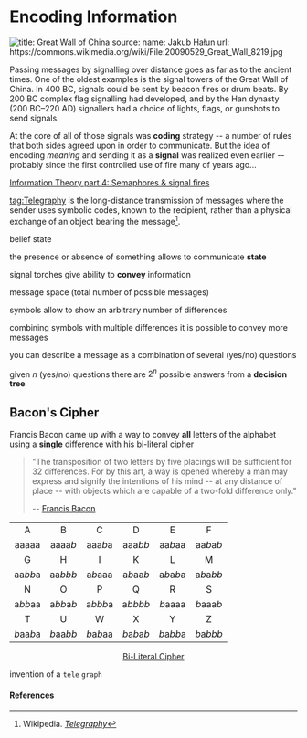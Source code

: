 # Encoding Information

![
    title: Great Wall of China
    source:
        name: Jakub Hałun
        url: https://commons.wikimedia.org/wiki/File:20090529_Great_Wall_8219.jpg
](https://upload.wikimedia.org/wikipedia/commons/3/33/20090529_Great_Wall_8219.jpg)

Passing messages by signalling over distance goes as far as to the ancient
times. One of the oldest examples is the signal towers of the Great Wall of
China. In 400 BC, signals could be sent by beacon fires or drum beats. By 200 BC
complex flag signalling had developed, and by the Han dynasty (200 BC–220 AD)
signallers had a choice of lights, flags, or gunshots to send signals.

At the core of all of those signals was **coding** strategy -- a number of rules
that both sides agreed upon in order to communicate. But the idea of encoding
*meaning* and sending it as a **signal** was realized even earlier -- probably
since the first controlled use of fire many of years ago...

[Information Theory part 4: Semaphores & signal fires](youtube://WrNDeYjcCJA)

[tag:Telegraphy](https://en.wikipedia.org/wiki/Telegraphy)
is the long-distance transmission of messages where the sender uses symbolic
codes, known to the recipient, rather than a physical exchange of an object
bearing the message[^2].

belief state

the presence or absence of something allows to communicate **state**

signal torches give ability to **convey** information

message space (total number of possible messages)

symbols allow to show an arbitrary number of differences

combining symbols with multiple differences it is possible to convey more
messages

you can describe a message as a combination of several (yes/no) questions

given $n$ (yes/no) questions there are $2^n$ possible answers from a **decision
tree**

## Bacon's Cipher

Francis Bacon came up with a way to convey **all** letters of the alphabet using
a **single** difference with his bi-literal cipher

> "The transposition of two letters by five placings will be sufficient for 32
> differences. For by this art, a way is opened whereby a man may express and
> signify the intentions of his mind -- at any distance of place -- with objects
> which are capable of a two-fold difference only."
>
> -- [Francis Bacon](https://en.wikipedia.org/wiki/Francis_Bacon)

|           |           |           |             |           |           |
| :-------: | :-------: | :-------: | :---------: | :-------: | :-------: |
|     A     |     B     |     C     |      D      |     E     |     F     |
|   aaaaa   |  aaaa*b*  |  aaa*b*a  |   aaa*bb*   |  aa*b*aa  | aa*b*a*b* |
|     G     |     H     |     I     |      K      |     L     |     M     |
|  aa*bb*a  |  aa*bbb*  |  a*b*aaa  |  a*b*aa*b*  | a*b*a*b*a | a*b*a*bb* |
|     N     |     O     |     P     |      Q      |     R     |     S     |
|  a*bb*aa  | a*bb*a*b* |  a*bbb*a  |   a*bbbb*   |  *b*aaaa  | *b*aaa*b* |
|     T     |     U     |     W     |      X      |     Y     |     Z     |
| *b*aa*b*a | *b*aa*bb* | *b*a*b*aa | *b*a*b*a*b* | *b*a*bb*a | *b*a*bbb* |

<p style="text-align: center">
    <a href="https://en.wikipedia.org/wiki/Bacon%27s_cipher" target="_blank">Bi-Literal Cipher</a>
</p>

<style>
    .table-wrapper em {
        font-style: initial;
        /* background-color: var(--primary-color); */
        /* color: white; */
        /* color: black; */
        border-bottom: 1px solid var(--primary-color);
        /* text-decoration: underline;
        text-decoration-thickness: 2px;
        text-decoration-color: var(--primary-complementary-color); */
    }

    .table-wrapper tbody tr:nth-child(even) {
        /* text-decoration: underline;
        text-decoration-thickness: 2px; */
        /* border-bottom: 2px solid var(--base-color); */
        /* background-color: var(--primary-color);
        color: black; */
    }
</style>

invention of a `tele` `graph`

#### References

[^1]: Wikipedia. [_Code_](https://en.wikipedia.org/wiki/Code)

[^2]: Wikipedia. [_Telegraphy_](https://en.wikipedia.org/wiki/Telegraphy)

[^Video 1]: Art of the Problem. _Information Theory part 3: What is coding theory?_
[tag.image/youtube:Open Playlist](https://www.youtube.com/playlist?list=PLbg3ZX2pWlgKDVFNwn9B63UhYJVIerzHL)

[^Video 2]: Art of the Problem. _Information Theory part 4: Semaphores & signal fires_
[tag.image/youtube:Open Playlist](https://www.youtube.com/playlist?list=PLbg3ZX2pWlgKDVFNwn9B63UhYJVIerzHL)
